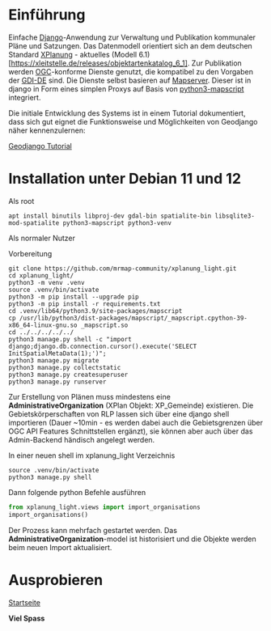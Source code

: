 # Einführung

Einfache [Django](https://www.djangoproject.com/)-Anwendung zur Verwaltung und Publikation kommunaler Pläne und Satzungen. Das Datenmodell orientiert sich an dem deutschen Standard [XPlanung](https://xleitstelle.de/xplanung) - aktuelles (Modell 6.1)[https://xleitstelle.de/releases/objektartenkatalog_6_1]. Zur Publikation werden [OGC](https://www.ogc.org/)-konforme Dienste genutzt, die kompatibel zu den Vorgaben der [GDI-DE](https://www.gdi-de.org/) sind. Die Dienste selbst basieren auf [Mapserver](https://mapserver.org/). Dieser ist in django in Form eines simplen Proxys auf Basis von [python3-mapscript](https://pypi.org/project/mapscript/) integriert.

Die initiale Entwicklung des Systems ist in einem Tutorial dokumentiert, dass sich gut eignet die Funktionsweise und Möglichkeiten von Geodjango näher kennenzulernen:

[Geodjango Tutorial](https://mrmap-community.github.io/django-tutorial/)

# Installation unter Debian 11 und 12

Als root

```shell
apt install binutils libproj-dev gdal-bin spatialite-bin libsqlite3-mod-spatialite python3-mapscript python3-venv
```

Als normaler Nutzer

Vorbereitung
```shell
git clone https://github.com/mrmap-community/xplanung_light.git
cd xplanung_light/
python3 -m venv .venv
source .venv/bin/activate
python3 -m pip install --upgrade pip
python3 -m pip install -r requirements.txt
cd .venv/lib64/python3.9/site-packages/mapscript
cp /usr/lib/python3/dist-packages/mapscript/_mapscript.cpython-39-x86_64-linux-gnu.so _mapscript.so
cd ../../../../../
python3 manage.py shell -c "import django;django.db.connection.cursor().execute('SELECT InitSpatialMetaData(1);')";
python3 manage.py migrate
python3 manage.py collectstatic
python3 manage.py createsuperuser
python3 manage.py runserver
```

Zur Erstellung von Plänen muss mindestens eine **AdministrativeOrganization** (XPlan Objekt: XP_Gemeinde) existieren.
Die Gebietskörperschaften von RLP lassen sich über eine django shell importieren (Dauer ~10min - es werden dabei auch die Gebietsgrenzen über OGC API Features Schnittstellen ergänzt), sie können aber auch über das Admin-Backend händisch angelegt werden.

In einer neuen shell im xplanung_light Verzeichnis
```shell
source .venv/bin/activate
python3 manage.py shell
```

Dann folgende python Befehle ausführen
```python
from xplanung_light.views import import_organisations
import_organisations()
```

Der Prozess kann mehrfach gestartet werden. Das **AdministrativeOrganization**-model ist historisiert und die Objekte werden beim neuen Import aktualisiert.

# Ausprobieren

[Startseite](http://127.0.0.1:8000/)

**Viel Spass**